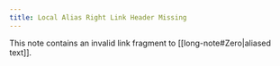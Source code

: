```yaml
---
title: Local Alias Right Link Header Missing
---
```

This note contains an invalid link fragment to [[long-note#Zero|aliased text]].
